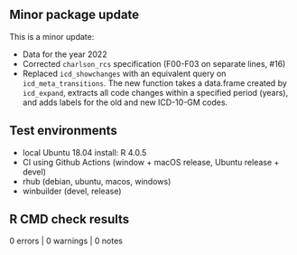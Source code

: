 ## Minor package update

This is a minor update:

- Data for the year 2022
- Corrected `charlson_rcs` specification (F00-F03 on separate lines, #16)
- Replaced `icd_showchanges` with an equivalent query on `icd_meta_transitions`. The new function takes a data.frame created by `icd_expand`, extracts all code changes within a specified period (years), and adds labels for the old and new ICD-10-GM codes.


## Test environments
* local Ubuntu 18.04 install: R 4.0.5
* CI using Github Actions (window + macOS release, Ubuntu release + devel)
* rhub (debian, ubuntu, macos, windows)
* winbuilder (devel, release)

## R CMD check results

0 errors | 0 warnings | 0 notes
